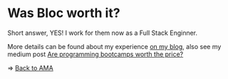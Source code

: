 # Was Bloc worth it?

Short answer, YES! I work for them now as a Full Stack Enginner.

More details can be found about my experience [on my blog](http://theblackc000000de.blogspot.com/search?q=bloc), also see my medium post [Are programming bootcamps worth the price?](https://medium.com/@bddougie/are-programming-bootcamps-worth-the-price-1bb20cb39f15) 

=> [Back to AMA](https://github.com/brianllamar/ama/blob/master/README.md)
